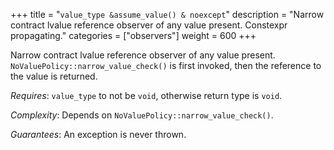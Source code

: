 +++
title = "`value_type &assume_value() & noexcept`"
description = "Narrow contract lvalue reference observer of any value present. Constexpr propagating."
categories = ["observers"]
weight = 600
+++

Narrow contract lvalue reference observer of any value present. `NoValuePolicy::narrow_value_check()` is first invoked, then the reference to the value is returned.

*Requires*: `value_type` to not be `void`, otherwise return type is `void`.

*Complexity*: Depends on `NoValuePolicy::narrow_value_check()`.

*Guarantees*: An exception is never thrown.
